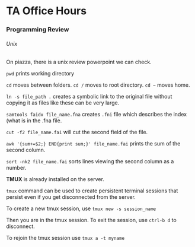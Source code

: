 # TA Office Hours

### Programming Review

###### Unix

On piazza, there is a unix review powerpoint we can check. 

`pwd` prints working directory

`cd` moves between folders. `cd /` moves to root directory. `cd ~` moves home. 

`ln -s file_path .` creates a symbolic link to the original file without copying it as files like these can be very large. 

`samtools faidx file_name.fna` creates `.fni` file which describes the index (what is in the .fna file.

`cut -f2 file_name.fai` will cut the second field of the file. 

`awk '{sum+=$2;} END{print sum;}' file_name.fai` prints the sum of the second column. 

`sort -nk2 file_name.fai` sorts lines viewing the second column as a number.

**TMUX** is already installed on the server. 

`tmux` command can be used to create persistent terminal sessions that persist even if you get disconnected from the server. 

To create a new tmux session, use `tmux new -s session_name`

Then you are in the tmux session. To exit the session, use `ctrl-b d` to disconnect.

To rejoin the tmux session use `tmux a -t myname` 